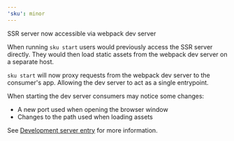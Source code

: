 ```yaml
---
'sku': minor
---
```


SSR server now accessible via webpack dev server

When running `sku start` users would previously access the SSR server directly.
They would then load static assets from the webpack dev server on a separate host.

`sku start` will now proxy requests from the webpack dev server to the consumer's app. Allowing the dev server to act as a single entrypoint.

When starting the dev server consumers may notice some changes:

- A new port used when opening the browser window
- Changes to the path used when loading assets

See [Development server entry] for more information.

[Development server entry]: https://seek-oss.github.io/sku/#/./docs/server-rendering?id=development-server-entry
